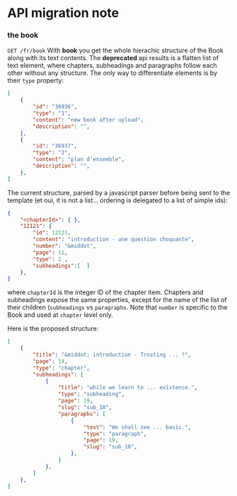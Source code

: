 # API migration note

### the book
`GET /fr/book`
With **book** you get the whole hierachic structure of the Book along with its text contents.
The **deprecated** api results is a flatten list of text element, where chapters, subheadings and paragraphs follow each other without any structure. The only way to differentiate elements is by their `type` property:

```json
[
	{
		"id": "36936",
		"type": "1",
		"content": "new book after upload",
		"description": "",
	},
	{
		"id": "36937",
		"type": "2",
		"content": "plan d’ensemble",
		"description": "",
	},
]
```

The current structure, parsed by a javascript parser before being sent to the template (et oui, it is not a list... ordering is delegated to a list of simple ids):

```json
{
	"<chapterId>": { },
	"12121": {
		"id": 12121,
		"content": "introduction - une question choquante",
		"number": "&middot",
		"page": 11,
		"type": 2 ,
		"subheadings":[  ]
	},
}
```
where `chapterId` is the integer ID of the chapter item.
Chapters and subheadings expose the same properties, except for the name of the list of their children (`subheadings` vs `paragraphs`. Note that `number` is specific to the Book and used at `chapter` level only.

Here is the proposed structure:

```json
[
	{
		"title": "&middot; introduction - Trusting ... ?",
		"page": 14,
		"type": "chapter",
		"subheadings": [
			{	
				"title": "while we learn to ... existence.",
				"type": "subheading",
				"page": 19,
				"slug": "sub_18",
				"paragraphs": [
					{
						"text": "We shall see ... basic.",
						"type": "paragraph",
						"page": 19,
						"slug": "sub_18",
					},
				]
			},
		]
	},
]
```



